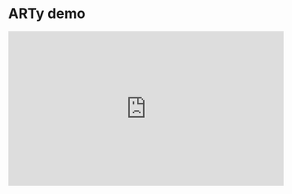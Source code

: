 # ARTy demo
<iframe width="560" height="315" src="https://www.youtube.com/embed/_uh38HA7qDI" frameborder="0" allow="accelerometer; autoplay; encrypted-media; gyroscope; picture-in-picture" allowfullscreen></iframe>

